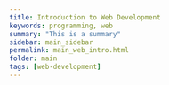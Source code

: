 ```yaml
---
title: Introduction to Web Development
keywords: programming, web
summary: "This is a summary"
sidebar: main_sidebar
permalink: main_web_intro.html
folder: main
tags: [web-development]
---
```

